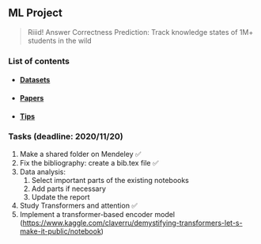 ## ML Project

> Riiid! Answer Correctness Prediction: Track knowledge states of 1M+ students in the wild

### List of contents

- #### [Datasets](https://github.com/Sahandfer/ML_project/blob/master/Datasets.md)

- #### [Papers](https://github.com/Sahandfer/ML_project/blob/master/Papers.md)

- #### [Tips](https://github.com/Sahandfer/ML_project/blob/master/Tips.md)

### Tasks (deadline: 2020/11/20)

1. Make a shared folder on Mendeley :white_check_mark:
2. Fix the bibliography: create a bib.tex file :white_check_mark:
3. Data analysis:
   1. Select important parts of the existing notebooks
   2. Add parts if necessary
   3. Update the report
4. Study Transformers and attention :white_check_mark:
5. Implement a transformer-based encoder model (https://www.kaggle.com/claverru/demystifying-transformers-let-s-make-it-public/notebook)
